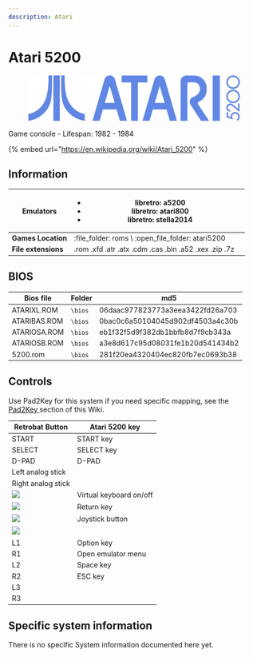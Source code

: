 ```yaml
---
description: Atari
---
```


# Atari 5200

<figure><img src="https://raw.githubusercontent.com/fabricecaruso/es-theme-carbon/52ff37c9e265587d006945a2ba695b5a962b3a3d/art/logos/atari5200.svg" alt=""><figcaption></figcaption></figure>

Game console - Lifespan: 1982 - 1984

{% embed url="https://en.wikipedia.org/wiki/Atari_5200" %}

## Information

| **Emulators**       | <ul><li>libretro: a5200</li><li>libretro: atari800</li><li>libretro: stella2014</li></ul> |   |
| ------------------- | ----------------------------------------------------------------------------------------- | - |
| **Games Location**  | :file\_folder: roms \ :open\_file\_folder: atari5200                                      |   |
| **File extensions** | .rom .xfd .atr .atx .cdm .cas .bin .a52 .xex .zip .7z                                     |   |

## BIOS

| Bios file    | Folder  | md5                              |
| ------------ | ------- | -------------------------------- |
| ATARIXL.ROM  | `\bios` | 06daac977823773a3eea3422fd26a703 |
| ATARIBAS.ROM | `\bios` | 0bac0c6a50104045d902df4503a4c30b |
| ATARIOSA.ROM | `\bios` | eb1f32f5d9f382db1bbfb8d7f9cb343a |
| ATARIOSB.ROM | `\bios` | a3e8d617c95d08031fe1b20d541434b2 |
| 5200.rom     | `\bios` | 281f20ea4320404ec820fb7ec0693b38 |

## Controls

Use Pad2Key for this system if you need specific mapping, see the [Pad2Key ](../../../../controllers/pad2key.md)section of this Wiki.

| Retrobat Button                                          | Atari 5200 key          |
| -------------------------------------------------------- | ----------------------- |
| START                                                    | START key               |
| SELECT                                                   | SELECT key              |
| D-PAD                                                    | D-PAD                   |
| Left analog stick                                        |                         |
| Right analog stick                                       |                         |
| ![](<../../../../.gitbook/assets/image (2) (1) (1).png>) | Virtual keyboard on/off |
| ![](<../../../../.gitbook/assets/image (1) (2) (1).png>) | Return key              |
| ![](<../../../../.gitbook/assets/image (4) (1).png>)     | Joystick button         |
| ![](<../../../../.gitbook/assets/image (3) (1) (2).png>) |                         |
| L1                                                       | Option key              |
| R1                                                       | Open emulator menu      |
| L2                                                       | Space key               |
| R2                                                       | ESC key                 |
| L3                                                       |                         |
| R3                                                       |                         |

## Specific system information

There is no specific System information documented here yet.
